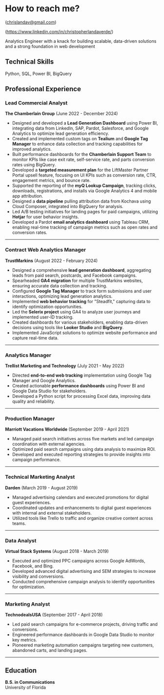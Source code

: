 

# How to reach me?


(chrislandav@gmail.com)

(https://www.linkedin.com/in/christopherlandaverde/)


Analytics Engineer with a knack for building scalable, data-driven solutions and a strong foundation in web development


## Technical Skills
Python, SQL, Power BI, BigQuery

## Professional Experience  

### Lead Commercial Analyst  
**The Chamberlain Group** (June 2022 - December 2024)

- Designed and developed a **Lead Generation Dashboard** using Power BI, integrating data from LinkedIn, SAP, Pardot, Salesforce, and Google Analytics to optimize lead generation efficiency.  
- Created and implemented custom tags on **Tealium** and **Google Tag Manager** to enhance data collection and tracking capabilities for improved analytics.  
- Built performance dashboards for the **Chamberlain Support Team** to monitor KPIs like case exit rate, self-service rate, and parts conversion rates using BigQuery.  
- Developed a **targeted measurement plan** for the LiftMaster Partner Portal upsell feature, focusing on UI KPIs such as conversion rate, CTR, engagement metrics, and bounce rate.  
- Supported the reporting of the **myQ Lookup Campaign**, tracking clicks, downloads, registrations, and installs via Google Analytics 4 and mobile app attribution.  
- Designed a **data pipeline** pulling attribution data from Kochava using Cloud Composer, integrated into BigQuery for analysis.  
- Led A/B testing initiatives for landing pages for paid campaigns, utilizing **Hotjar** for user behavior insights.  
- Developed a Pardot **email analytics dashboard** using Tableau CRM, enabling real-time tracking of campaign metrics such as open rates and conversion rates.  

---

### Contract Web Analytics Manager  
**TrustMarkins** (August 2022 - February 2024)  

- Designed a comprehensive **lead generation dashboard**, aggregating leads from paid search, postcards, and Facebook campaigns.  
- Spearheaded **GA4 migration** for multiple TrustMarkins websites, ensuring accurate data collection and tracking.  
- Configured **Google Tag Manager** to track form submissions and user interactions, optimizing lead generation analytics.  
- Implemented **web behavior tracking** for "Steadfit," capturing data to identify optimization opportunities.  
- Led the **Selerix project** using GA4 to analyze user journeys and implemented user-ID tracking.  
- Created dashboards for various stakeholders, enabling data-driven decisions using tools like **Looker Studio** and **BigQuery**.  
- Implemented JavaScript solutions to optimize website performance and capture real-time data.  

---

### Analytics Manager  
**Trellist Marketing and Technology** (July 2021 - May 2022)  

- Directed **end-to-end web tracking** implementation using Google Tag Manager and Google Analytics.  
- Created actionable **performance dashboards** using Power BI and Google Data Studio for stakeholders.  
- Developed a Python script for processing Excel data, improving data quality and reliability.  

---

### Production Manager  
**Marriott Vacations Worldwide** (September 2019 - April 2021)  

- Managed paid search initiatives across five markets and led campaign coordination with external agencies.  
- Optimized paid search campaigns using data analysis to maximize ROI.  
- Developed and executed reporting strategies to provide insights into campaign performance.  

---

### Technical Marketing Analyst  
**Darden** (March 2019 - August 2019)  

- Managed advertising calendars and executed promotions for digital guest experiences.  
- Coordinated updates and enhancements to digital guest experiences with internal and external stakeholders.  
- Utilized tools like Trello to traffic and organize creative content across teams.  

---

### Data Analyst  
**Virtual Stack Systems** (August 2018 - March 2019)  

- Executed and optimized PPC campaigns across Google AdWords, Facebook, and Bing.  
- Developed advanced digital advertising and SEM strategies to increase visibility and conversions.  
- Conducted comprehensive campaign analysis to identify opportunities for optimization.  

---

### Marketing Analyst  
**TechnodealsUSA** (September 2017 - April 2018)  

- Led paid search campaigns for e-commerce projects, driving traffic and conversions.  
- Engineered performance dashboards in Google Data Studio to monitor key metrics.  
- Pioneered marketing automation campaigns targeting new customers, abandoned carts, and landing pages.  

---

## Education  

**B.S. in Communications**  
University of Florida  
